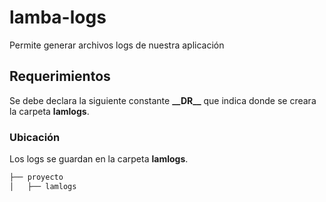 # lamba-logs
Permite generar archivos logs de nuestra aplicación

## Requerimientos
Se debe declara la siguiente constante **\_\_DR__** que indica donde se creara la carpeta **lamlogs**.

### Ubicación
Los logs se guardan en la carpeta **lamlogs**.
```bash
├── proyecto
│   ├── lamlogs
```